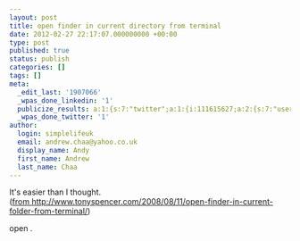 ```yaml
---
layout: post
title: open finder in current directory from terminal
date: 2012-02-27 22:17:07.000000000 +00:00
type: post
published: true
status: publish
categories: []
tags: []
meta:
  _edit_last: '1907066'
  _wpas_done_linkedin: '1'
  publicize_results: a:1:{s:7:"twitter";a:1:{i:111615627;a:2:{s:7:"user_id";s:10:"andrewchaa";s:7:"post_id";s:18:"174256785065123841";}}}
  _wpas_done_twitter: '1'
author:
  login: simplelifeuk
  email: andrew.chaa@yahoo.co.uk
  display_name: Andy
  first_name: Andrew
  last_name: Chaa
---
```

<p>It's easier than I thought. (<a href="http://www.tonyspencer.com/2008/08/11/open-finder-in-current-folder-from-terminal/">from http://www.tonyspencer.com/2008/08/11/open-finder-in-current-folder-from-terminal/</a>)</p>
<p>open .</p>
